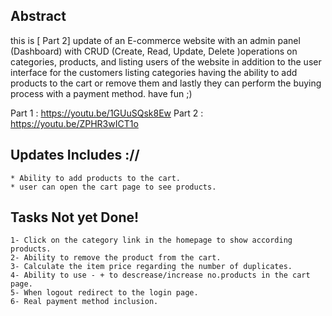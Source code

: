 ## Abstract
this is [ Part 2] update of an E-commerce website with an admin panel (Dashboard) with CRUD (Create, Read, Update, Delete )operations on categories, products, and listing users of the website in addition to the user interface for the customers listing categories having the ability to add products to the cart or remove them and lastly they can perform the buying process with a payment method.
have fun ;)


Part 1 : https://youtu.be/1GUuSQsk8Ew
Part 2 : https://youtu.be/ZPHR3wICT1o


## Updates Includes ://
    * Ability to add products to the cart.
    * user can open the cart page to see products.
## Tasks Not yet Done!
    1- Click on the category link in the homepage to show according products.
    2- Ability to remove the product from the cart.
    3- Calculate the item price regarding the number of duplicates.
    4- Ability to use - + to descrease/increase no.products in the cart page.
    5- When logout redirect to the login page.
    6- Real payment method inclusion.
